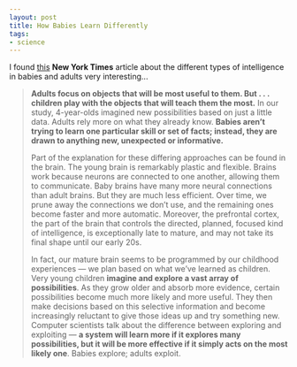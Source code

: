 ```yaml
---
layout: post
title: How Babies Learn Differently
tags:
- science
---
```


I found [this](http://www.nytimes.com/2009/08/16/opinion/16gopnik.html) **New York Times** article about the different types of intelligence in babies and adults very interesting...

> **Adults focus on objects that will be most useful to them. But . . . children play with the objects that will teach them the most.** In our study, 4-year-olds imagined new possibilities based on just a little data. Adults rely more on what they already know. **Babies aren’t trying to learn one particular skill or set of facts; instead, they are drawn to anything new, unexpected or informative.**
>
>Part of the explanation for these differing approaches can be found in the brain. The young brain is remarkably plastic and flexible. Brains work because neurons are connected to one another, allowing them to communicate. Baby brains have many more neural connections than adult brains. But they are much less efficient. Over time, we prune away the connections we don’t use, and the remaining ones become faster and more automatic. Moreover, the prefrontal cortex, the part of the brain that controls the directed, planned, focused kind of intelligence, is exceptionally late to mature, and may not take its final shape until our early 20s.
>
>In fact, our mature brain seems to be programmed by our childhood experiences — we plan based on what we’ve learned as children. Very young children **imagine and explore a vast array of possibilities**. As they grow older and absorb more evidence, certain possibilities become much more likely and more useful. They then make decisions based on this selective information and become increasingly reluctant to give those ideas up and try something new. Computer scientists talk about the difference between exploring and exploiting — **a system will learn more if it explores many possibilities, but it will be more effective if it simply acts on the most likely one**. Babies explore; adults exploit.